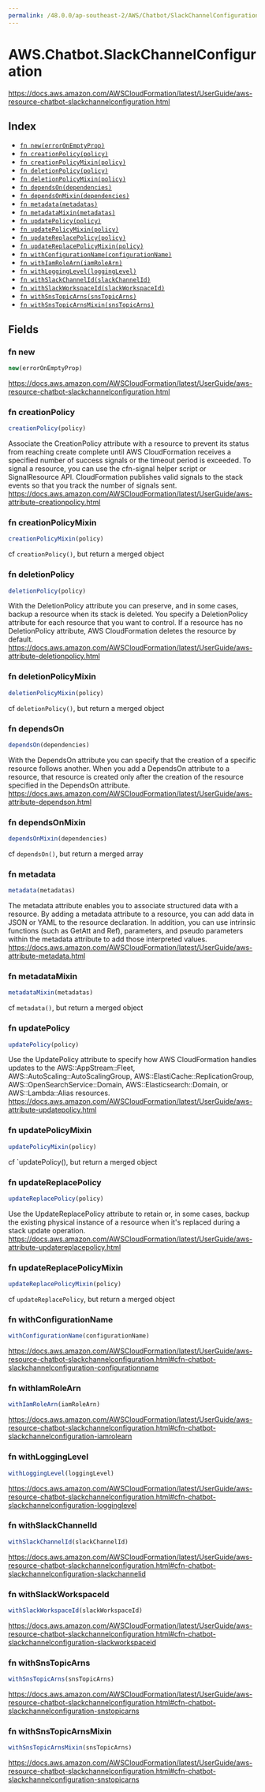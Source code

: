 ```yaml
---
permalink: /48.0.0/ap-southeast-2/AWS/Chatbot/SlackChannelConfiguration/
---
```


# AWS.Chatbot.SlackChannelConfiguration

https://docs.aws.amazon.com/AWSCloudFormation/latest/UserGuide/aws-resource-chatbot-slackchannelconfiguration.html

## Index

* [`fn new(errorOnEmptyProp)`](#fn-new)
* [`fn creationPolicy(policy)`](#fn-creationpolicy)
* [`fn creationPolicyMixin(policy)`](#fn-creationpolicymixin)
* [`fn deletionPolicy(policy)`](#fn-deletionpolicy)
* [`fn deletionPolicyMixin(policy)`](#fn-deletionpolicymixin)
* [`fn dependsOn(dependencies)`](#fn-dependson)
* [`fn dependsOnMixin(dependencies)`](#fn-dependsonmixin)
* [`fn metadata(metadatas)`](#fn-metadata)
* [`fn metadataMixin(metadatas)`](#fn-metadatamixin)
* [`fn updatePolicy(policy)`](#fn-updatepolicy)
* [`fn updatePolicyMixin(policy)`](#fn-updatepolicymixin)
* [`fn updateReplacePolicy(policy)`](#fn-updatereplacepolicy)
* [`fn updateReplacePolicyMixin(policy)`](#fn-updatereplacepolicymixin)
* [`fn withConfigurationName(configurationName)`](#fn-withconfigurationname)
* [`fn withIamRoleArn(iamRoleArn)`](#fn-withiamrolearn)
* [`fn withLoggingLevel(loggingLevel)`](#fn-withlogginglevel)
* [`fn withSlackChannelId(slackChannelId)`](#fn-withslackchannelid)
* [`fn withSlackWorkspaceId(slackWorkspaceId)`](#fn-withslackworkspaceid)
* [`fn withSnsTopicArns(snsTopicArns)`](#fn-withsnstopicarns)
* [`fn withSnsTopicArnsMixin(snsTopicArns)`](#fn-withsnstopicarnsmixin)

## Fields

### fn new

```ts
new(errorOnEmptyProp)
```

https://docs.aws.amazon.com/AWSCloudFormation/latest/UserGuide/aws-resource-chatbot-slackchannelconfiguration.html

### fn creationPolicy

```ts
creationPolicy(policy)
```

Associate the CreationPolicy attribute with a resource to prevent its status from reaching create complete until AWS CloudFormation receives a specified number of success signals or the timeout period is exceeded. To signal a resource, you can use the cfn-signal helper script or SignalResource API. CloudFormation publishes valid signals to the stack events so that you track the number of signals sent. 
https://docs.aws.amazon.com/AWSCloudFormation/latest/UserGuide/aws-attribute-creationpolicy.html

### fn creationPolicyMixin

```ts
creationPolicyMixin(policy)
```

cf `creationPolicy()`, but return a merged object

### fn deletionPolicy

```ts
deletionPolicy(policy)
```

With the DeletionPolicy attribute you can preserve, and in some cases, backup a resource when its stack is deleted. You specify a DeletionPolicy attribute for each resource that you want to control. If a resource has no DeletionPolicy attribute, AWS CloudFormation deletes the resource by default. 
https://docs.aws.amazon.com/AWSCloudFormation/latest/UserGuide/aws-attribute-deletionpolicy.html

### fn deletionPolicyMixin

```ts
deletionPolicyMixin(policy)
```

cf `deletionPolicy()`, but return a merged object

### fn dependsOn

```ts
dependsOn(dependencies)
```

With the DependsOn attribute you can specify that the creation of a specific resource follows another. When you add a DependsOn attribute to a resource, that resource is created only after the creation of the resource specified in the DependsOn attribute. 
https://docs.aws.amazon.com/AWSCloudFormation/latest/UserGuide/aws-attribute-dependson.html

### fn dependsOnMixin

```ts
dependsOnMixin(dependencies)
```

cf `dependsOn()`, but return a merged array

### fn metadata

```ts
metadata(metadatas)
```

The metadata attribute enables you to associate structured data with a resource. By adding a metadata attribute to a resource, you can add data in JSON or YAML to the resource declaration. In addition, you can use intrinsic functions (such as GetAtt and Ref), parameters, and pseudo parameters within the metadata attribute to add those interpreted values. 
https://docs.aws.amazon.com/AWSCloudFormation/latest/UserGuide/aws-attribute-metadata.html

### fn metadataMixin

```ts
metadataMixin(metadatas)
```

cf `metadata()`, but return a merged object

### fn updatePolicy

```ts
updatePolicy(policy)
```

Use the UpdatePolicy attribute to specify how AWS CloudFormation handles updates to the AWS::AppStream::Fleet, AWS::AutoScaling::AutoScalingGroup, AWS::ElastiCache::ReplicationGroup, AWS::OpenSearchService::Domain, AWS::Elasticsearch::Domain, or AWS::Lambda::Alias resources. 
https://docs.aws.amazon.com/AWSCloudFormation/latest/UserGuide/aws-attribute-updatepolicy.html

### fn updatePolicyMixin

```ts
updatePolicyMixin(policy)
```

cf `updatePolicy(), but return a merged object

### fn updateReplacePolicy

```ts
updateReplacePolicy(policy)
```

Use the UpdateReplacePolicy attribute to retain or, in some cases, backup the existing physical instance of a resource when it's replaced during a stack update operation. 
https://docs.aws.amazon.com/AWSCloudFormation/latest/UserGuide/aws-attribute-updatereplacepolicy.html

### fn updateReplacePolicyMixin

```ts
updateReplacePolicyMixin(policy)
```

cf `updateReplacePolicy`, but return a merged object

### fn withConfigurationName

```ts
withConfigurationName(configurationName)
```

https://docs.aws.amazon.com/AWSCloudFormation/latest/UserGuide/aws-resource-chatbot-slackchannelconfiguration.html#cfn-chatbot-slackchannelconfiguration-configurationname

### fn withIamRoleArn

```ts
withIamRoleArn(iamRoleArn)
```

https://docs.aws.amazon.com/AWSCloudFormation/latest/UserGuide/aws-resource-chatbot-slackchannelconfiguration.html#cfn-chatbot-slackchannelconfiguration-iamrolearn

### fn withLoggingLevel

```ts
withLoggingLevel(loggingLevel)
```

https://docs.aws.amazon.com/AWSCloudFormation/latest/UserGuide/aws-resource-chatbot-slackchannelconfiguration.html#cfn-chatbot-slackchannelconfiguration-logginglevel

### fn withSlackChannelId

```ts
withSlackChannelId(slackChannelId)
```

https://docs.aws.amazon.com/AWSCloudFormation/latest/UserGuide/aws-resource-chatbot-slackchannelconfiguration.html#cfn-chatbot-slackchannelconfiguration-slackchannelid

### fn withSlackWorkspaceId

```ts
withSlackWorkspaceId(slackWorkspaceId)
```

https://docs.aws.amazon.com/AWSCloudFormation/latest/UserGuide/aws-resource-chatbot-slackchannelconfiguration.html#cfn-chatbot-slackchannelconfiguration-slackworkspaceid

### fn withSnsTopicArns

```ts
withSnsTopicArns(snsTopicArns)
```

https://docs.aws.amazon.com/AWSCloudFormation/latest/UserGuide/aws-resource-chatbot-slackchannelconfiguration.html#cfn-chatbot-slackchannelconfiguration-snstopicarns

### fn withSnsTopicArnsMixin

```ts
withSnsTopicArnsMixin(snsTopicArns)
```

https://docs.aws.amazon.com/AWSCloudFormation/latest/UserGuide/aws-resource-chatbot-slackchannelconfiguration.html#cfn-chatbot-slackchannelconfiguration-snstopicarns